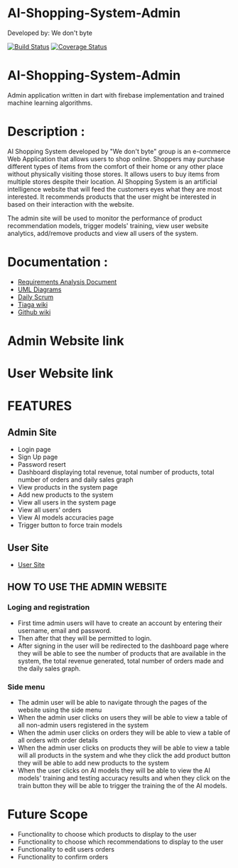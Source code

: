 # AI-Shopping-System-Admin
Developed by: We don't byte

[![Build Status](https://app.travis-ci.com/MmasehumeR/AI-Shopping-System-Admin.svg?branch=dev)](https://app.travis-ci.com/MmasehumeR/AI-Shopping-System-Admin)
[![Coverage Status](https://coveralls.io/repos/github/MmasehumeR/AI-Shopping-System-Admin/badge.svg?branch=dev)](https://coveralls.io/github/MmasehumeR/AI-Shopping-System-Admin?branch=dev)

# AI-Shopping-System-Admin
Admin application written in dart with firebase implementation and trained machine learning algorithms.

# Description :
AI Shopping System developed by "We don't byte" group is an e-commerce Web Application that allows users to shop online. Shoppers may purchase different types of items from the comfort of their home or any other place without physically visiting those stores. It allows users to buy items from multiple stores despite their location. AI Shopping System is an artificial intelligence website that will feed the customers eyes what they are most interested. It recommends products that the user might be interested in based on their interaction with the website.

The admin site will be used to monitor the performance of product recommendation models, trigger models' training, view user website analytics, add/remove products and view all users of the system.

# Documentation :
* [Requirements Analysis Document](https://docs.google.com/document/d/1fOcOD5PfAJeSOr_vy4FCrDGsdkLrttcEqX3IggBki58/edit?usp=sharing)
* [UML Diagrams](https://docs.google.com/document/d/1fOcOD5PfAJeSOr_vy4FCrDGsdkLrttcEqX3IggBki58/edit?usp=sharing)
* [Daily Scrum](https://third-safflower-7c4.notion.site/Software-Design-Project-Daily-Scrum-d467bcafe4ad453a9ed90791aa2e3ff7)
* [Tiaga wiki](https://tree.taiga.io/project/waffles-ai-shopping-system-v2/wiki/home)
* [Github wiki](https://github.com/mmasehume/AI-Shopping-System-v2/wiki)


# Admin Website link

# User Website link


# FEATURES
## Admin Site
* Login page
* Sign Up page
* Password resert
* Dashboard displaying total revenue, total number of products, total number of orders and daily sales graph
* View products in the system page
* Add new products to the system
* View all users in the system page
* View all users' orders
* View AI models accuracies page
* Trigger button to force train models

## User Site
* [User Site](https://github.com/mmasehume/AI-Shopping-System-v2/blob/dev/README.md)

## HOW TO USE THE ADMIN WEBSITE 

### Loging and registration

  * First time admin users will have to create an account by entering their username, email and password.
  * Then after that they will be permitted to login.
  * After signing in the user will be redirected to the dashboard page where they will be able to see the number of products that are available in the system, the total revenue generated, total number of orders made and the daily sales graph.
 
 ### Side menu
 * The admin user will be able to navigate through the pages of the website using the side menu
 * When the admin user clicks on users they will be able to view a table of all non-admin users registered in the system
 * When the admin user clicks on orders they will be able to view a table of all orders with order details
 * When the admin user clicks on products they will be able to view a table will all products in the system and whe they click the add product button they will be able to add new products to the system
 * When the user clicks on AI models they will be able to view the AI models' training and testing accuracy results and when they click on the train button they will be able to trigger the training the of the AI models.


# Future Scope
* Functionality to choose which products to display to the user
* Functionality to choose which recommendations to display to the user
* Functionality to edit users orders
* Functionality to confirm orders
